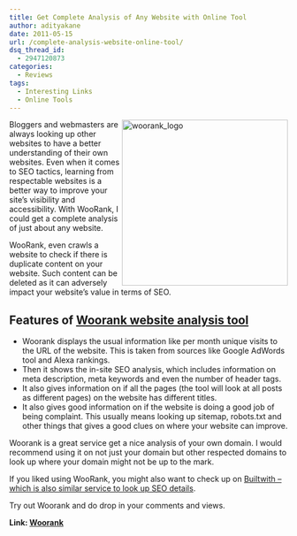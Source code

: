 ```yaml
---
title: Get Complete Analysis of Any Website with Online Tool
author: adityakane
date: 2011-05-15
url: /complete-analysis-website-online-tool/
dsq_thread_id:
  - 2947120873
categories:
  - Reviews
tags:
  - Interesting Links
  - Online Tools
---
```

[<img style="background-image: none; padding-left: 0px; padding-right: 0px; display: inline; float: right; padding-top: 0px; border: 0px;" title="woorank_logo" src="http://cdn.devilsworkshop.org/files/2011/05/woorank_logo_thumb.png" border="0" alt="woorank_logo" width="300" height="300" align="right" />][1]Bloggers and webmasters are always looking up other websites to have a better understanding of their own websites. Even when it comes to SEO tactics, learning from respectable websites is a better way to improve your site’s visibility and accessibility. With WooRank, I could get a complete analysis of just about any website.

WooRank, even crawls a website to check if there is duplicate content on your website. Such content can be deleted as it can adversely impact your website’s value in terms of SEO.

## Features of <a href="http://www.woorank.com" onclick="_gaq.push(['_trackEvent', 'outbound-article', 'http://www.woorank.com', 'Woorank website analysis tool']);" >Woorank website analysis tool</a>

  * Woorank displays the usual information like per month unique visits to the URL of the website. This is taken from sources like Google AdWords tool and Alexa rankings.
  * Then it shows the in-site SEO analysis, which includes information on meta description, meta keywords and even the number of header tags.
  * It also gives information on if all the pages (the tool will look at all posts as different pages) on the website has different titles.
  * It also gives good information on if the website is doing a good job of being complaint. This usually means looking up sitemap, robots.txt and other things that gives a good clues on where your website can improve.

Woorank is a great service get a nice analysis of your own domain. I would recommend using it on not just your domain but other respected domains to look up where your domain might not be up to the mark.

If you liked using WooRank, you might also want to check up on [Builtwith – which is also similar service to look up SEO details][2].

Try out Woorank and do drop in your comments and views.

**Link: <a href="http://www.woorank.com/" onclick="_gaq.push(['_trackEvent', 'outbound-article', 'http://www.woorank.com/', 'Woorank']);" >Woorank</a>**

 [1]: http://cdn.devilsworkshop.org/files/2011/05/woorank_logo.png
 [2]: http://devilsworkshop.org/builtwith-check-website-analysis-seo-information-online-tool/
